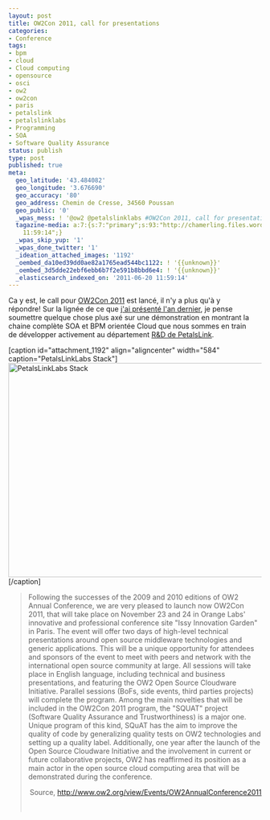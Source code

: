 ```yaml
---
layout: post
title: OW2Con 2011, call for presentations
categories:
- Conference
tags:
- bpm
- cloud
- Cloud computing
- opensource
- osci
- ow2
- ow2con
- paris
- petalslink
- petalslinklabs
- Programming
- SOA
- Software Quality Assurance
status: publish
type: post
published: true
meta:
  geo_latitude: '43.484082'
  geo_longitude: '3.676690'
  geo_accuracy: '80'
  geo_address: Chemin de Cresse, 34560 Poussan
  geo_public: '0'
  _wpas_mess: ! '@ow2 @petalslinklabs #OW2Con 2011, call for presentations:'
  tagazine-media: a:7:{s:7:"primary";s:93:"http://chamerling.files.wordpress.com/2011/06/capture-d_c3a9cran-2011-06-20-c3a0-13-53-04.png";s:6:"images";a:1:{s:93:"http://chamerling.files.wordpress.com/2011/06/capture-d_c3a9cran-2011-06-20-c3a0-13-53-04.png";a:6:{s:8:"file_url";s:93:"http://chamerling.files.wordpress.com/2011/06/capture-d_c3a9cran-2011-06-20-c3a0-13-53-04.png";s:5:"width";s:3:"691";s:6:"height";s:3:"505";s:4:"type";s:5:"image";s:4:"area";s:6:"348955";s:9:"file_path";s:0:"";}}s:6:"videos";a:0:{}s:11:"image_count";s:1:"1";s:6:"author";s:7:"3303881";s:7:"blog_id";s:7:"3069558";s:9:"mod_stamp";s:19:"2011-06-20
    11:59:14";}
  _wpas_skip_yup: '1'
  _wpas_done_twitter: '1'
  _ideation_attached_images: '1192'
  _oembed_da10ed39dd0ae82a1765ead544bc1122: ! '{{unknown}}'
  _oembed_3d5dde22ebf6ebb6b7f2e591b8bbd6e4: ! '{{unknown}}'
  _elasticsearch_indexed_on: '2011-06-20 11:59:14'
---
```

Ca y est, le call pour <a href="http://www.ow2.org/view/Events/OW2AnnualConference2011" target="_blank">OW2Con 2011</a> est lancé, il n'y a plus qu'à y répondre! Sur la lignée de ce que <a title="Mon talk OW2Con 2010 en vidéo" href="http://chamerling.org/2010/11/30/mon-talk-ow2con-2010-en-video/" target="_blank">j'ai présenté l'an dernier</a>, je pense soumettre quelque chose plus axé sur une démonstration en montrant la chaine complète SOA et BPM orientée Cloud que nous sommes en train de développer activement au département <a href="http://research.petalslink.org" target="_blank">R&amp;D de PetalsLink</a>.

[caption id="attachment_1192" align="aligncenter" width="584" caption="PetalsLinkLabs Stack"]<a href="http://chamerling.files.wordpress.com/2011/06/capture-d_c3a9cran-2011-06-20-c3a0-13-53-04.png"><img class="size-full wp-image-1192" title="PetalsLinkLabs Stack" src="http://chamerling.files.wordpress.com/2011/06/capture-d_c3a9cran-2011-06-20-c3a0-13-53-04.png" alt="PetalsLinkLabs Stack" width="584" height="426" /></a>[/caption]
<blockquote>Following the successes of the 2009 and 2010 editions of OW2 Annual Conference, we are very pleased to launch now OW2Con 2011, that will take place on November 23 and 24 in Orange Labs' innovative and professional conference site "Issy Innovation Garden" in Paris.
The event will offer two days of high-level technical presentations around open source middleware technologies and generic applications. This will be a unique opportunity for attendees and sponsors of the event to meet with peers and network with the international open source community at large. All sessions will take place in English language, including technical and business presentations, and featuring the OW2 Open Source Cloudware Initiative. Parallel sessions (BoFs, side events, third parties projects) will complete the program. Among the main novelties that will be included in the OW2Con 2011 program, the "SQUAT" project (Software Quality Assurance and Trustworthiness) is a major one. Unique program of this kind, SQuAT has the aim to improve the quality of code by generalizing quality tests on OW2 technologies and setting up a quality label. Additionally, one year after the launch of the Open Source Cloudware Initiative and the involvement in current or future collaborative projects, OW2 has reaffirmed its position as a main actor in the open source cloud computing area that will be demonstrated during the conference.
<p style="text-align:right;">Source, <a href="http://www.ow2.org/view/Events/OW2AnnualConference2011" target="_blank">http://www.ow2.org/view/Events/OW2AnnualConference2011</a></p>
&nbsp;</blockquote>
&nbsp;
